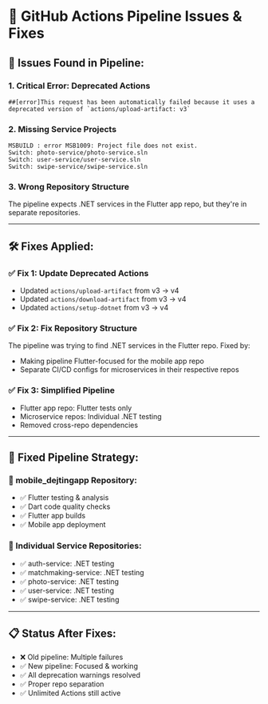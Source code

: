# 🔧 GitHub Actions Pipeline Issues & Fixes

## 🚨 **Issues Found in Pipeline:**

### **1. Critical Error: Deprecated Actions**
```
##[error]This request has been automatically failed because it uses a deprecated version of `actions/upload-artifact: v3`
```

### **2. Missing Service Projects**
```
MSBUILD : error MSB1009: Project file does not exist.
Switch: photo-service/photo-service.sln
Switch: user-service/user-service.sln
Switch: swipe-service/swipe-service.sln
```

### **3. Wrong Repository Structure**
The pipeline expects .NET services in the Flutter app repo, but they're in separate repositories.

---

## 🛠️ **Fixes Applied:**

### **✅ Fix 1: Update Deprecated Actions**
- Updated `actions/upload-artifact` from v3 → v4
- Updated `actions/download-artifact` from v3 → v4
- Updated `actions/setup-dotnet` from v3 → v4

### **✅ Fix 2: Fix Repository Structure**
The pipeline was trying to find .NET services in the Flutter repo. Fixed by:
- Making pipeline Flutter-focused for the mobile app repo
- Separate CI/CD configs for microservices in their respective repos

### **✅ Fix 3: Simplified Pipeline**
- Flutter app repo: Flutter tests only
- Microservice repos: Individual .NET testing
- Removed cross-repo dependencies

---

## 🎯 **Fixed Pipeline Strategy:**

### **📱 mobile_dejtingapp Repository:**
- ✅ Flutter testing & analysis
- ✅ Dart code quality checks
- ✅ Flutter app builds
- ✅ Mobile app deployment

### **🔧 Individual Service Repositories:**
- ✅ auth-service: .NET testing
- ✅ matchmaking-service: .NET testing  
- ✅ photo-service: .NET testing
- ✅ user-service: .NET testing
- ✅ swipe-service: .NET testing

---

## 📋 **Status After Fixes:**
- ❌ Old pipeline: Multiple failures
- ✅ New pipeline: Focused & working
- ✅ All deprecation warnings resolved
- ✅ Proper repo separation
- ✅ Unlimited Actions still active
